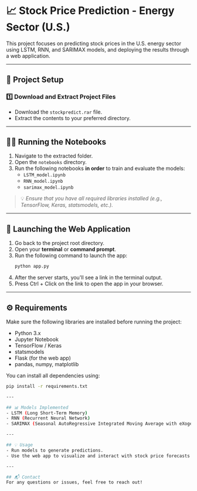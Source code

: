 
# 📈 Stock Price Prediction - Energy Sector (U.S.)

This project focuses on predicting stock prices in the U.S. energy sector using LSTM, RNN, and SARIMAX models, and deploying the results through a web application.

---

## 📁 Project Setup

### 1️⃣ Download and Extract Project Files  
- Download the `stockpredict.rar` file.  
- Extract the contents to your preferred directory.

---

## 🧑‍💻 Running the Notebooks

1. Navigate to the extracted folder.  
2. Open the `notebooks` directory.  
3. Run the following notebooks **in order** to train and evaluate the models:  
   - `LSTM_model.ipynb`  
   - `RNN_model.ipynb`  
   - `sarimax_model.ipynb`  

> 💡 *Ensure that you have all required libraries installed (e.g., TensorFlow, Keras, statsmodels, etc.).*

---

## 🚀 Launching the Web Application

1. Go back to the project root directory.  
2. Open your **terminal** or **command prompt**.  
3. Run the following command to launch the app:  
   ```bash
   python app.py
4. After the server starts, you'll see a link in the terminal output.
5. Press Ctrl + Click on the link to open the app in your browser.

---

## ⚙️ Requirements
Make sure the following libraries are installed before running the project:
- Python 3.x
- Jupyter Notebook
- TensorFlow / Keras
- statsmodels
- Flask (for the web app)
- pandas, numpy, matplotlib

You can install all dependencies using:
   ```bash
   pip install -r requirements.txt

---

## 📊 Models Implemented
- LSTM (Long Short-Term Memory)
- RNN (Recurrent Neural Network)
- SARIMAX (Seasonal AutoRegressive Integrated Moving Average with eXogenous factors)

---

## 💡 Usage
- Run models to generate predictions.
- Use the web app to visualize and interact with stock price forecasts.

---

## 📬 Contact
For any questions or issues, feel free to reach out!
